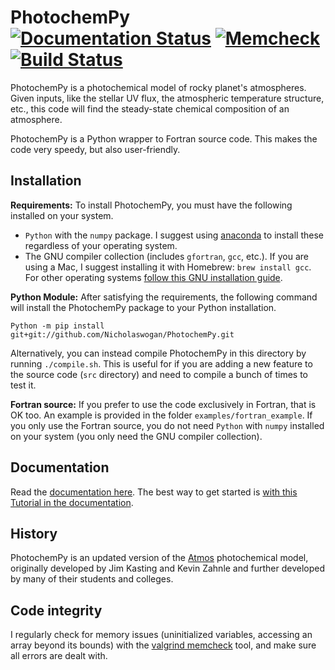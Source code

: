 
# PhotochemPy [![Documentation Status](https://readthedocs.org/projects/photochempy/badge/?version=latest)](https://photochempy.readthedocs.io/en/latest/?badge=latest) [![Memcheck](https://img.shields.io/badge/memcheck-clean-green.svg?style=flat)]() [![Build Status](https://travis-ci.com/Nicholaswogan/PhotochemPy.svg?branch=main)](https://travis-ci.com/Nicholaswogan/PhotochemPy)
PhotochemPy is a photochemical model of rocky planet's atmospheres. Given inputs, like the stellar UV flux, the atmospheric temperature structure, etc., this code will find the steady-state chemical composition of an atmosphere.

PhotochemPy is a Python wrapper to Fortran source code. This makes the code very speedy, but also user-friendly.

## Installation

**Requirements:**
To install PhotochemPy, you must have the following installed on your system.
- `Python` with the `numpy` package. I suggest using [anaconda](https://www.anaconda.com/) to install these regardless of your operating system.
- The GNU compiler collection (includes `gfortran`, `gcc`, etc.). If you are using a Mac, I suggest installing it with Homebrew: `brew install gcc`. For other operating systems [follow this GNU installation guide](https://gcc.gnu.org/install/binaries.html).

**Python Module:** After satisfying the requirements, the following command will install the PhotochemPy package to your Python installation.

`Python -m pip install git+git://github.com/Nicholaswogan/PhotochemPy.git`

Alternatively, you can instead compile PhotochemPy in this directory by running `./compile.sh`. This is useful for if you are adding a new feature to the source code (`src` directory) and need to compile a bunch of times to test it.

**Fortran source:** If you prefer to use the code exclusively in Fortran, that is OK too. An example is provided in the folder `examples/fortran_example`. If you only use the Fortran source, you do not need `Python` with `numpy` installed on your system (you only need the GNU compiler collection).

## Documentation
Read the [documentation here](https://photochempy.readthedocs.io/en/latest/). The best way to get started is [with this Tutorial in the documentation](https://photochempy.readthedocs.io/en/latest/Tutorial.html).

## History
PhotochemPy is an updated version of the [Atmos](https://github.com/VirtualPlanetaryLaboratory/atmos) photochemical model, originally developed by Jim Kasting and Kevin Zahnle and further developed by many of their students and colleges.

## Code integrity
I regularly check for memory issues (uninitialized variables, accessing an array beyond its bounds) with the [valgrind memcheck](http://valgrind.org) tool, and make sure all errors are dealt with.
